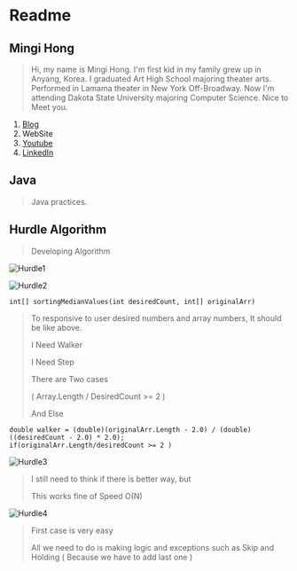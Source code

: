 Readme
======


## Mingi Hong
> Hi, my name is Mingi Hong. 
> I'm first kid in my family grew up in Anyang, Korea.
> I graduated Art High School majoring theater arts.
> Performed in Lamama theater in New York Off-Broadway.
> Now I'm attending Dakota State University majoring Computer Science.
> Nice to Meet you.
1. [Blog](https://blog.naver.com/cjsvndtjs1)
2. WebSite
3. [Youtube](https://www.youtube.com/channel/UC2eXwBPKsQ1OhcaZWdZw_hg)
4. [LinkedIn](https://www.linkedin.com/in/mingi-hong-630279ba/)

## Java
> Java practices.

## Hurdle Algorithm
> Developing Algorithm

![Hurdle1](https://postfiles.pstatic.net/MjAxODExMjNfMjIz/MDAxNTQyOTU0MjQ0MzA5.P_9cQOblrG-y6p4DmqbZzZWLVPQTKqMwwqg5GvZC-Qwg.fbcKoFYlLTSXuw2zBm34RAqAFyjsZgYTVvMcMfI0mwIg.PNG.cjsvndtjs1/%EC%8A%A4%ED%81%AC%EB%A6%B0%EC%83%B7_2018-11-23_%EC%98%A4%ED%9B%84_3.23.43.png?type=w966 "desc")

![Hurdle2](https://postfiles.pstatic.net/MjAxODExMjNfODQg/MDAxNTQyOTU0Njg0ODEz.6814PKJpVa_m_mdFJQuyXbsy7EjaxkOQu1DhjVfvsoQg.C9YjfEsMuANruMOmLjG6H9xOrtuLPfaJkDPitybQgssg.PNG.cjsvndtjs1/%EC%8A%A4%ED%81%AC%EB%A6%B0%EC%83%B7_2018-11-23_%EC%98%A4%ED%9B%84_3.31.00.png?type=w966 "desc")

```
int[] sortingMedianValues(int desiredCount, int[] originalArr)
```

> To responsive to user desired numbers and array numbers, It should be like above.
>
> I Need Walker
>
> I Need Step
>
> There are Two cases
>
> ( Array.Length / DesiredCount >= 2 )
>
> And Else
```
double walker = (double)(originalArr.Length - 2.0) / (double)((desiredCount - 2.0) * 2.0);
if(originalArr.Length/desiredCount >= 2 )
```
>
![Hurdle3](https://postfiles.pstatic.net/MjAxODExMjNfNDEg/MDAxNTQyOTYxMzgzNjY5.RALpJuV2MRaqK7wQaxjprBFFh0J6nAs1uis-2A0csUwg.mElok-eE7lqWTl-HXlf0qYtoiQzfk4fvF78LN50qJa4g.PNG.cjsvndtjs1/%EC%8A%A4%ED%81%AC%EB%A6%B0%EC%83%B7_2018-11-23_%EC%98%A4%ED%9B%84_5.22.35.png?type=w966 "desc")
>
> I still need to think if there is better way, but
>
> This works fine of Speed O(N)

![Hurdle4](https://postfiles.pstatic.net/MjAxODExMjNfMTM5/MDAxNTQyOTYzMTQwMDgw.fTzWEUjr_r4BHa7y3HbI0NSEH7V8pU1pnyfBES4hvdcg.NXuDlxJ_Ky0sy_JImzlRH_evlHLQDqRv4fLWVkRohjUg.PNG.cjsvndtjs1/%EC%8A%A4%ED%81%AC%EB%A6%B0%EC%83%B7_2018-11-23_%EC%98%A4%ED%9B%84_5.51.53.png?type=w966 "desc")
>
> First case is very easy
> 
> All we need to do is making logic and exceptions such as Skip and Holding ( Because we have to add last one )
>
>

